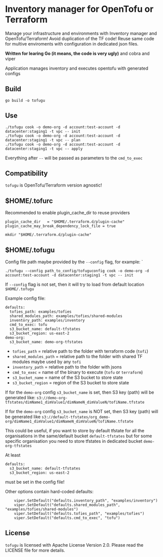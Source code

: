 # Inventory manager for OpenTofu or Terraform
Manage your infrastructure and environments with Inventory manager and OpenTofu/Terraform!
Avoid duplication of the TF code! Reuse same code for multive enviroments with configuration in dedicated json files.

**Written for learing Go (it means, the code is very ugly)** and cobra and viper

Application manages inventory and executes opentofu with generated configs

## Build

`go build -o tofugu`

## Use

```
./tofugu cook -o demo-org -d account:test-account -d datacenter:staging1 -t vpc -- init
./tofugu cook -o demo-org -d account:test-account -d datacenter:staging1 -t vpc -- plan
./tofugu cook -o demo-org -d account:test-account -d datacenter:staging1 -t vpc -- apply
```

Everything after `--` will be passed as parameters to the `cmd_to_exec`

## Compatibility

`tofugu` is OpenTofu/Terraform version agnostic!

## $HOME/.tofurc

Recommended to enable plugin_cache_dir to reuse providers

```
plugin_cache_dir   = "$HOME/.terraform.d/plugin-cache"
plugin_cache_may_break_dependency_lock_file = true
```

`mkdir "$HOME/.terraform.d/plugin-cache"`

## $HOME/.tofugu

Config file path maybe provided by the `--config` flag, for example: `
```
./tofugu --config path_to_config/tofuguconfig cook -o demo-org -d account:test-account -d datacenter:staging1 -t vpc -- init
```
If `--config` flag is not set, then it will try to load from default location `$HOME/.tofugu`

Example config file:
```
defaults:
  tofies_path: examples/tofies
  shared_modules_path: examples/tofies/shared-modules
  inventory_path: examples/inventory
  cmd_to_exec: tofu
  s3_bucket_name: default-tfstates
  s3_bucket_region: us-east-2
demo-org:
  s3_bucket_name: demo-org-tfstates
```

- `tofies_path` = relative path to the folder with terraform code (`tofi`)
- `shared_modules_path` = relative path to the folder with shared TF modules maybe used by any `tofi`
- `inventory_path` =  relative path to the folder with jsons
- `cmd_to_exec` = name of the binary to execute (`tofu` or `terraform`)
- `s3_bucket_name` = name of the S3 bucket to store state
- `s3_bucket_region` = region of the S3 bucket to store state

If for the `demo-org` config `s3_bucket_name` is set, then S3 key (path) will be generated like: `s3://demo-org-tfstates/dimName1_dimValue1/dimNameN_dimValueN/tofiName.tfstate`

If for the `demo-org` config `s3_bucket_name` is NOT set, then S3 key (path) will be generated like `s3://default-tfstates/org_demo-org/dimName1_dimValue1/dimNameN_dimValueN/tofiName.tfstate`

This could be useful, if you want to store by default tfstate for all the organisations in the same/default bucket `default-tfstates` but for some specific organisation you need to store tfstates in dedicated bucket `demo-org-tfstates`

At least 
```
defaults:
  s3_bucket_name: default-tfstates
  s3_bucket_region: us-east-2
```
must be set in the config file!

Other options contain hard-coded defaults:
```
	viper.SetDefault("defaults.inventory_path", "examples/inventory")
	viper.SetDefault("defaults.shared_modules_path", "examples/tofies/shared-modules")
	viper.SetDefault("defaults.tofies_path", "examples/tofies")
	viper.SetDefault("defaults.cmd_to_exec", "tofu")
```

## License

`tofugu` is licensed with Apache License Version 2.0.
Please read the LICENSE file for more details.
